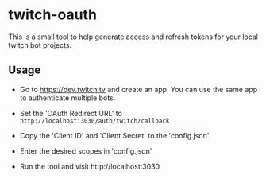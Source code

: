 # twitch-oauth
This is a small tool to help generate access and refresh tokens for your local twitch bot projects.

## Usage
* Go to https://dev.twitch.tv and create an app. You can use the same app to authenticate multiple bots.

* Set the 'OAuth Redirect URL' to `http://localhost:3030/auth/twitch/callback`

* Copy the 'Client ID' and 'Client Secret' to the 'config.json'

* Enter the desired scopes in 'config.json'

* Run the tool and visit http://localhost:3030